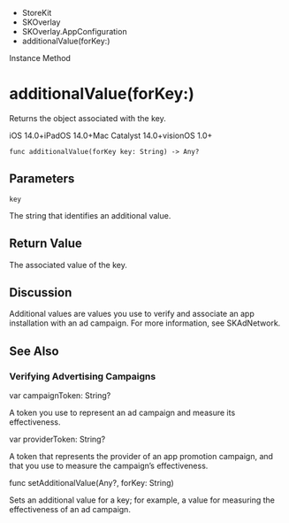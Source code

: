

- StoreKit
- SKOverlay
- SKOverlay.AppConfiguration
-  additionalValue(forKey:) 

Instance Method

# additionalValue(forKey:)

Returns the object associated with the key.

iOS 14.0+iPadOS 14.0+Mac Catalyst 14.0+visionOS 1.0+

``` source
func additionalValue(forKey key: String) -> Any?
```

## Parameters 

`key`  

The string that identifies an additional value.

## Return Value

The associated value of the key.

## Discussion

Additional values are values you use to verify and associate an app installation with an ad campaign. For more information, see SKAdNetwork.

## See Also

### Verifying Advertising Campaigns

var campaignToken: String?

A token you use to represent an ad campaign and measure its effectiveness.

var providerToken: String?

A token that represents the provider of an app promotion campaign, and that you use to measure the campaign’s effectiveness.

func setAdditionalValue(Any?, forKey: String)

Sets an additional value for a key; for example, a value for measuring the effectiveness of an ad campaign.

